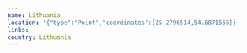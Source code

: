 ```yaml
---
name: Lithuania
location: '{"type":"Point","coordinates":[25.2796514,54.6871555]}'
links: 
country: Lithuania
---
```

